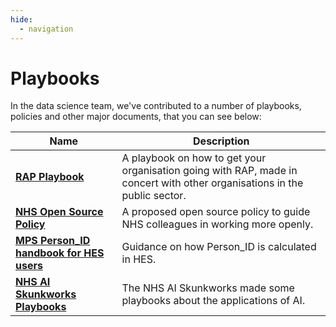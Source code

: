```yaml
---
hide:
  - navigation
---
```


# Playbooks

In the data science team, we've contributed to a number of playbooks, policies and other major documents, that you can see below:

| Name | Description |
|---|---|
| [**RAP Playbook**](https://nhsengland.github.io/Health-RAP-Playbook-Alpha/) | A playbook on how to get your organisation going with RAP, made in concert with other organisations in the public sector. |
| [**NHS Open Source Policy**](https://github.com/nhsx/open-source-policy/blob/main/open-source-policy.md) | A proposed open source policy to guide NHS colleagues in working more openly. |
| [**MPS Person_ID handbook for HES users**](https://digital.nhs.uk/services/personal-demographics-service/master-person-service) | Guidance on how Person_ID is calculated in HES. |
| [**NHS AI Skunkworks Playbooks**](https://nhsx.github.io/skunkworks/ai-deep-dive) | The NHS AI Skunkworks made some playbooks about the applications of AI. |
